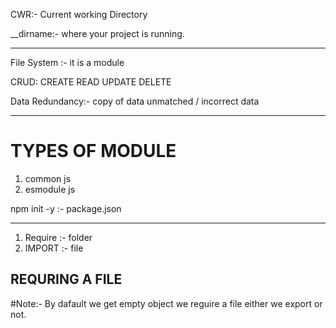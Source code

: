 CWR:- Current working Directory

__dirname:- where your project is running.

----------------------------------------------------------------------------------------

File System :- it is a module


CRUD: CREATE READ UPDATE DELETE


Data Redundancy:- copy of data
                 unmatched / incorrect data


-----------------------------------------------------------------------------------------

# TYPES OF MODULE
 1. common js
 2. esmodule js


npm init -y :- package.json


------------------------------------------------------------------------------------------

1. Require   :- folder
2. IMPORT  :- file 

## REQURING A FILE

#Note:- By dafault we get empty object we reguire a file either we export or not.
